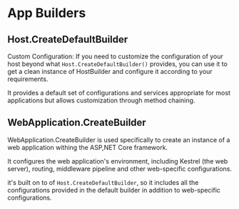 # App Builders
## Host.CreateDefaultBuilder

Custom Configuration: If you need to customize the configuration of your host beyond what ```Host.CreateDefaultBuilder()``` provides, you can use it to get a clean instance of HostBuilder and configure it according to your requirements.

It provides a default set of configurations and services appropriate for most applications but allows customization through method chaining.

## WebApplication.CreateBuilder

WebApplication.CreateBuilder is used specifically to create an instance of a web application withing the ASP,NET Core framework.

It configures the web application's environment, including Kestrel (the web server), routing, middleware pipeline and other web-specific configurations.

it's built on to of ```Host.CreateDefaultBuilder```, so it includes all the configurations provided in the default builder in addition to web-specific configurations.

